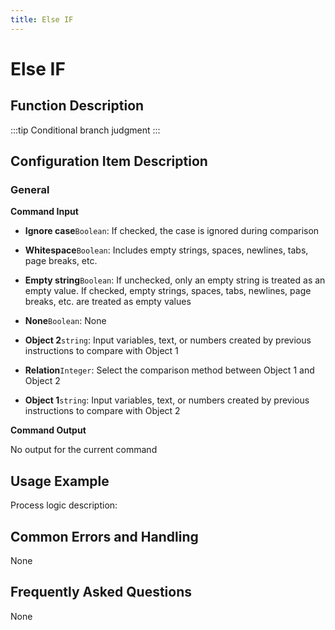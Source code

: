 ```yaml
---
title: Else IF
---
```


# Else IF

## Function Description

:::tip 
Conditional branch judgment
:::

## Configuration Item Description

### General

**Command Input**

- **Ignore case**`Boolean`: If checked, the case is ignored during comparison

- **Whitespace**`Boolean`: Includes empty strings, spaces, newlines, tabs, page breaks, etc.

- **Empty string**`Boolean`: If unchecked, only an empty string is treated as an empty value. If checked, empty strings, spaces, tabs, newlines, page breaks, etc. are treated as empty values

- **None**`Boolean`: None

- **Object 2**`string`: Input variables, text, or numbers created by previous instructions to compare with Object 1

- **Relation**`Integer`: Select the comparison method between Object 1 and Object 2

- **Object 1**`string`: Input variables, text, or numbers created by previous instructions to compare with Object 2


**Command Output**

No output for the current command

## Usage Example

Process logic description:

## Common Errors and Handling

None

## Frequently Asked Questions

None

